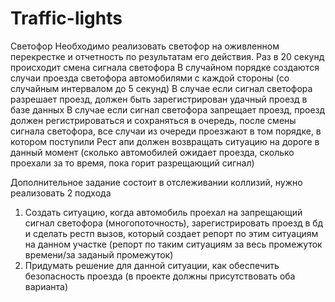 # Traffic-lights
Светофор
Необходимо реализовать светофор на оживленном перекрестке и отчетность по результатам его действия.
Раз в 20 секунд происходит смена сигнала светофора
В случайном порядке создаются случаи проезда светофора автомобилями с каждой стороны (со случайным интервалом до 5 секунд)
В случае если сигнал светофора разрешает проезд, должен быть зарегистрирован удачный проезд в базе данных
В случае если сигнал светофора запрещает проезд, проезд должен регистрироваться и сохраняться в очередь, после смены сигнала светофора, все случаи из очереди проезжают в том порядке, в котором поступили
Рест апи должен возвращать ситуацию на дороге в данный момент (сколько автомобилей ожидает проезда, сколько проехали за то время, пока горит разрещающий сигнал)

Дополнительное задание состоит в отслеживании коллизий, нужно реализовать 2 подхода
1. Создать ситуацию, когда автомобиль проехал на запрещающий сигнал светофора (многопоточность), зарегистрировать проезд в бд и сделать рестп вызов, который создает репорт по этим ситуациям на данном участке (репорт по таким ситуациям за весь промежуток времени/за заданый промежуток)
2. Придумать решение для данной ситуации, как обеспечить безопасность проезда (в проекте должны присутствовать оба варианта)